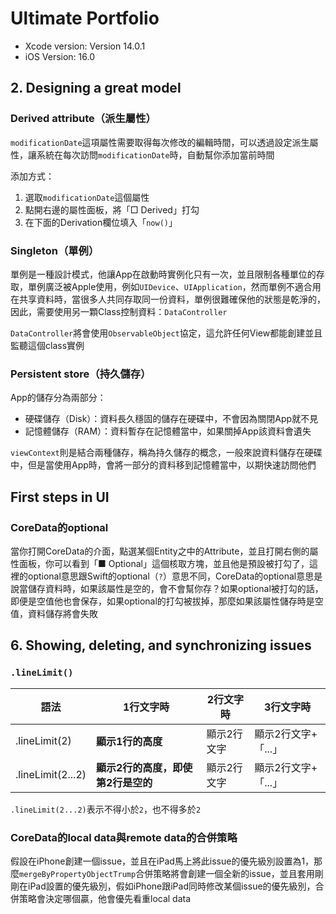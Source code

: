 # Ultimate Portfolio

- Xcode version: Version 14.0.1
- iOS Version: 16.0

## 2. Designing a great model

### Derived attribute（派生屬性）

`modificationDate`這項屬性需要取得每次修改的編輯時間，可以透過設定派生屬性，讓系統在每次訪問`modificationDate`時，自動幫你添加當前時間

添加方式：

1. 選取`modificationDate`這個屬性
2. 點開右邊的屬性面板，將「□ Derived」打勾
3. 在下面的Derivation欄位填入「`now()`」


### Singleton（單例）

單例是一種設計模式，他讓App在啟動時實例化只有一次，並且限制各種單位的存取，單例廣泛被Apple使用，例如`UIDevice`、`UIApplication`，然而單例不適合用在共享資料時，當很多人共同存取同一份資料，單例很難確保他的狀態是乾淨的，因此，需要使用另一顆Class控制資料：`DataController` 


`DataController`將會使用`ObservableObject`協定，這允許任何View都能創建並且監聽這個class實例


### Persistent store（持久儲存）

App的儲存分為兩部分：
- 硬碟儲存（Disk）：資料長久穩固的儲存在硬碟中，不會因為關閉App就不見
- 記憶體儲存（RAM）：資料暫存在記憶體當中，如果關掉App該資料會遺失

`viewContext`則是結合兩種儲存，稱為持久儲存的概念，一般來說資料儲存在硬碟中，但是當使用App時，會將一部分的資料移到記憶體當中，以期快速訪問他們

## First steps in UI

### CoreData的optional

當你打開CoreData的介面，點選某個Entity之中的Attribute，並且打開右側的屬性面板，你可以看到「■ Optional」這個核取方塊，並且他是預設被打勾了，這裡的optional意思跟Swift的optional（`?`）意思不同，CoreData的optional意思是說當儲存資料時，如果該屬性是空的，會不會幫你存？如果optional被打勾的話，即便是空值他也會保存，如果optional的打勾被拔掉，那麼如果該屬性儲存時是空值，資料儲存將會失敗

## 6. Showing, deleting, and synchronizing issues

### `.lineLimit()`

| 語法 | 1行文字時 | 2行文字時 | 3行文字時 |
| ---- | ------- | -------- | -------- |
| .lineLimit(2) | **顯示1行的高度** | 顯示2行文字 | 顯示2行文字+「...」 |
| .lineLimit(2...2) | **顯示2行的高度，即使第2行是空的** | 顯示2行文字 | 顯示2行文字+「...」 |


`.lineLimit(2...2)`表示不得小於`2`，也不得多於`2`

### CoreData的local data與remote data的合併策略

假設在iPhone創建一個issue，並且在iPad馬上將此issue的優先級別設置為1，那麼`mergeByPropertyObjectTrump`合併策略將會創建一個全新的issue，並且套用剛剛在iPad設置的優先級別，假如iPhone跟iPad同時修改某個issue的優先級別，合併策略會決定哪個贏，他會優先看重local data
